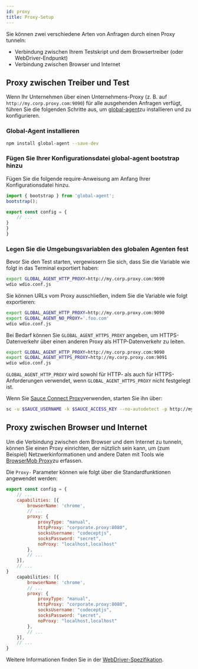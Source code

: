 ```yaml
---
id: proxy
title: Proxy-Setup
---
```


Sie können zwei verschiedene Arten von Anfragen durch einen Proxy tunneln:

- Verbindung zwischen Ihrem Testskript und dem Browsertreiber (oder WebDriver-Endpunkt)
- Verbindung zwischen Browser und Internet

## Proxy zwischen Treiber und Test

Wenn Ihr Unternehmen über einen Unternehmens-Proxy (z. B. auf `http://my.corp.proxy.com:9090`) für alle ausgehenden Anfragen verfügt, führen Sie die folgenden Schritte aus, um [global-agent](https://github.com/gajus/global-agent)zu installieren und zu konfigurieren.

### Global-Agent installieren

```bash npm2yarn
npm install global-agent --save-dev
```

### Fügen Sie Ihrer Konfigurationsdatei global-agent bootstrap hinzu

Fügen Sie die folgende require-Anweisung am Anfang Ihrer Konfigurationsdatei hinzu.

```js title="wdio.conf.js"
import { bootstrap } from 'global-agent';
bootstrap();

export const config = {
    // ...
}
}
}
```

### Legen Sie die Umgebungsvariablen des globalen Agenten fest

Bevor Sie den Test starten, vergewissern Sie sich, dass Sie die Variable wie folgt in das Terminal exportiert haben:

```sh
export GLOBAL_AGENT_HTTP_PROXY=http://my.corp.proxy.com:9090
wdio wdio.conf.js
```

Sie können URLs vom Proxy ausschließen, indem Sie die Variable wie folgt exportieren:

```sh
export GLOBAL_AGENT_HTTP_PROXY=http://my.corp.proxy.com:9090
export GLOBAL_AGENT_NO_PROXY='.foo.com'
wdio wdio.conf.js
```

Bei Bedarf können Sie `GLOBAL_AGENT_HTTPS_PROXY` angeben, um HTTPS-Datenverkehr über einen anderen Proxy als HTTP-Datenverkehr zu leiten.

```sh
export GLOBAL_AGENT_HTTP_PROXY=http://my.corp.proxy.com:9090
export GLOBAL_AGENT_HTTPS_PROXY=http://my.corp.proxy.com:9091
wdio wdio.conf.js
```

`GLOBAL_AGENT_HTTP_PROXY` wird sowohl für HTTP- als auch für HTTPS-Anforderungen verwendet, wenn `GLOBAL_AGENT_HTTPS_PROXY` nicht festgelegt ist.

Wenn Sie [Sauce Connect Proxy](https://wiki.saucelabs.com/display/DOCS/Sauce+Connect+Proxy)verwenden, starten Sie ihn über:

```sh
sc -u $SAUCE_USERNAME -k $SAUCE_ACCESS_KEY --no-autodetect -p http://my.corp.proxy.com:9090
```

## Proxy zwischen Browser und Internet

Um die Verbindung zwischen dem Browser und dem Internet zu tunneln, können Sie einen Proxy einrichten, der nützlich sein kann, um (zum Beispiel) Netzwerkinformationen und andere Daten mit Tools wie [BrowserMob Proxy](https://github.com/lightbody/browsermob-proxy)zu erfassen.

Die `Proxy-` Parameter können wie folgt über die Standardfunktionen angewendet werden:

```js title="wdio.conf.js"
export const config = {
    // ...
    capabilities: [{
        browserName: 'chrome',
        // ...
        proxy: {
            proxyType: "manual",
            httpProxy: "corporate.proxy:8080",
            socksUsername: "codeceptjs",
            socksPassword: "secret",
            noProxy: "localhost,localhost"
        },
        // ...
    }],
    // ...
}
    capabilities: [{
        browserName: 'chrome',
        // ...
        proxy: {
            proxyType: "manual",
            httpProxy: "corporate.proxy:8080",
            socksUsername: "codeceptjs",
            socksPassword: "secret",
            noProxy: "localhost,localhost"
        },
        // ...
    }],
    // ...
}
```

Weitere Informationen finden Sie in der [WebDriver-Spezifikation](https://w3c.github.io/webdriver/#proxy).

